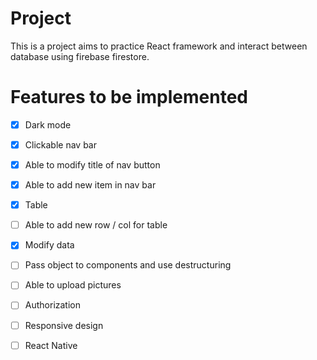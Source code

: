 # Project

This is a project aims to practice React framework and interact between database using firebase firestore.

# Features to be implemented

- [x] Dark mode

- [x] Clickable nav bar

- [x] Able to modify title of nav button

- [x] Able to add new item in nav bar

- [x] Table

- [ ] Able to add new row / col for table

- [x] Modify data

- [ ] Pass object to components and use destructuring

- [ ] Able to upload pictures

- [ ] Authorization

- [ ] Responsive design

- [ ] React Native
